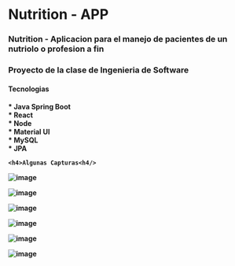 # Nutrition - APP

<h3>Nutrition - Aplicacion para el manejo de pacientes de un nutriolo o profesion a fin<h3/>
  Proyecto de la clase de Ingenieria de Software
 <h4>Tecnologias<h4/>
   * Java Spring Boot <br/>
   * React <br/>
   * Node <br/>
   * Material UI <br/>
   * MySQL <br/>
   * JPA <br/>
   
    <h4>Algunas Capturas<h4/>

   ![image](https://user-images.githubusercontent.com/56953358/174422285-2f2a644f-61d0-4b74-b285-bb81cfa4945f.png)

   ![image](https://user-images.githubusercontent.com/56953358/174422297-6770d07b-2b95-40a8-bd06-a37371bd0316.png)
    
   ![image](https://user-images.githubusercontent.com/56953358/174422303-5d0b3af9-9a6f-476b-a8ad-a16a4c42e1a3.png)

   ![image](https://user-images.githubusercontent.com/56953358/174422388-e539c01f-5fac-4f58-9ae5-ebcd3e4971be.png)
    
   ![image](https://user-images.githubusercontent.com/56953358/174422403-d0156783-e736-49f2-a863-4d61cd345ab4.png)

   ![image](https://user-images.githubusercontent.com/56953358/174422415-32120cdd-0ff5-4128-9dd4-4a6ed432720b.png)
